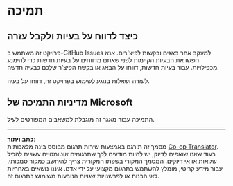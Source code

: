 <!--
CO_OP_TRANSLATOR_METADATA:
{
  "original_hash": "872be8bc1b93ef1dd9ac3d6e8f99f6ab",
  "translation_date": "2025-09-05T18:34:08+00:00",
  "source_file": "SUPPORT.md",
  "language_code": "he"
}
-->
# תמיכה
## כיצד לדווח על בעיות ולקבל עזרה  

פרויקט זה משתמש ב-GitHub Issues למעקב אחר באגים ובקשות לפיצ'רים. אנא חפשו את הבעיות הקיימות לפני שאתם מדווחים על בעיות חדשות כדי להימנע מכפילויות. עבור בעיות חדשות, דווחו על הבאג או בקשת הפיצ'ר שלכם כבעיה חדשה.

לעזרה ושאלות בנוגע לשימוש בפרויקט זה, דווחו על בעיה.

## מדיניות התמיכה של Microsoft  

התמיכה עבור מאגר זה מוגבלת למשאבים המפורטים לעיל.

---

**כתב ויתור**:  
מסמך זה תורגם באמצעות שירות תרגום מבוסס בינה מלאכותית [Co-op Translator](https://github.com/Azure/co-op-translator). בעוד שאנו שואפים לדיוק, יש להיות מודעים לכך שתרגומים אוטומטיים עשויים להכיל שגיאות או אי דיוקים. המסמך המקורי בשפתו המקורית צריך להיחשב כמקור סמכותי. עבור מידע קריטי, מומלץ להשתמש בתרגום מקצועי על ידי אדם. איננו נושאים באחריות לאי הבנות או לפרשנויות שגויות הנובעות משימוש בתרגום זה.